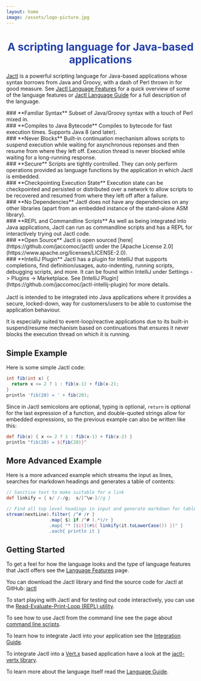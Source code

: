```yaml
---
layout: home
image: /assets/logo-picture.jpg
---
```


<h1 style="text-align:center;color:#2240aa;">A scripting language for Java-based applications</h1>

[Jactl](https://github.com/jaccomoc/jactl) is a powerful scripting language for Java-based applications whose syntax 
borrows from Java and Groovy, with a dash of Perl thrown in for good measure.
See [Jactl Language Features](/language-features) for a quick overview of some of the language features
or [Jactl Language Guide](/language-guide) for a full description of the language.


<div class="row">
  <div class="column" markdown="1">
### **Familiar Syntax**
Subset of Java/Groovy syntax with a touch of Perl mixed in.
  </div>
  <div class="column" markdown="1">
### **Compiles to Java Bytecode**
Compiles to bytecode for fast execution times.
Supports Java 8 (and later).
  </div>
</div>

<div class="row">
  <div class="column" markdown="1">
### **Never Blocks**
Built-in continuation mechanism allows scripts to suspend execution while waiting for asynchronous reponses and
then resume from where they left off.
Execution thread is never blocked while waiting for a long-running response.
  </div>
  <div class="column" markdown="1">
### **Secure**
Scripts are tightly controlled.
They can only perform operations provided as language functions by the application in which Jactl is
embedded.
  </div>
</div>

<div class="row">
  <div class="column" markdown="1">
### **Checkpointing Execution State**
Execution state can be checkpointed and persisted or distributed over a network to allow scripts to be recovered
and resumed from where they left off after a failure.
  </div>
  <div class="column" markdown="1">
### **No Dependencies**
Jactl does not have any dependencies on any other libraries (apart from an embedded instance of the stand-alone ASM
library).
  </div>
</div>

<div class="row">
  <div class="column" markdown="1">
### **REPL and Commandline Scripts**
As well as being integrated into Java applications, Jactl can run as commandline scripts and has a REPL
for interactively trying out Jactl code.
  </div>
  <div class="column" markdown="1">
### **Open Source**
Jactl is open sourced [here](https://github.com/jaccomoc/jactl) under the
[Apache License 2.0](https://www.apache.org/licenses/LICENSE-2.0).
  </div>
</div>

<div class="row" >
### **IntelliJ Plugin**
Jactl has a plugin for IntelliJ that supports completions, find definition/usages, auto-indenting, running scripts,
debugging scripts, and more.
It can be found within IntelliJ under Settings -> Plugins -> Marketplace.
See [IntelliJ Plugin](https://github.com/jaccomoc/jactl-intellij-plugin) for more details.
</div>

<br/>
Jactl is intended to be integrated into Java applications where it provides a secure, locked-down, way for
customers/users to be able to customise the application behaviour.

It is especially suited to event-loop/reactive applications due to its built-in suspend/resume
mechanism based on continuations that ensures it never blocks the execution thread on which it is
running.

## Simple Example

Here is some simple Jactl code:
```groovy
int fib(int x) {
  return x <= 2 ? 1 : fib(x-1) + fib(x-2);
}
println 'fib(20) = ' + fib(20);
```

Since in Jactl semicolons are optional, typing is optional, `return` is optional for the last expression
of a function, and double-quoted strings allow for embedded expressions, so the previous example
can also be written like this:

```groovy
def fib(x) { x <= 2 ? 1 : fib(x-1) + fib(x-2) }
println "fib(20) = ${fib(20)}"
```

## More Advanced Example

Here is a more advanced example which streams the input as lines, searches for markdown headings and generates
a table of contents:
```groovy
// Sanitise text to make suitable for a link
def linkify = { s/ /-/g;  s/[^\w-]//g }

// Find all top level headings in input and generate markdown for table of contents:
stream(nextLine).filter{ /^# /r }
                .map{ $1 if /^# (.*)/r }
                .map{ "* [$it](#${ linkify(it.toLowerCase()) })" }
                .each{ println it }
```

## Getting Started

To get a feel for how the language looks and the type of language features that Jactl offers
see the [Language Features](/language-features) page.

You can download the Jactl library and find the source code for Jactl at GitHub: [jactl](https://github.com/jaccomoc/jactl)

To start playing with Jactl and for testing out code interactively, you can use
the [Read-Evaluate-Print-Loop (REPL) utility](https://github.com/jaccomoc/jactl-repl).

To see how to use Jactl from the command line see the page about [command line scripts](/command-line-scripts).

To learn how to integrate Jactl into your application see the [Integration Guide](/integration-guide).

To integrate Jactl into a [Vert.x](https://vertx.io) based application have a look at the
[jactl-vertx library](https://github.com/jaccomoc/jactl-vertx).

To learn more about the language itself read the [Language Guide](/language-guide).
